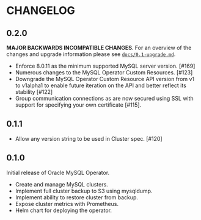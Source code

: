 # CHANGELOG

## 0.2.0

**MAJOR BACKWARDS INCOMPATIBLE CHANGES**. For an overview of the changes and
upgrade information please see [`docs/0.1-upgrade.md`][1].

 - Enforce 8.0.11 as the minimum supported MySQL server version. [#169]
 - Numerous changes to the MySQL Operator Custom Resources. [#123]
 - Downgrade the MySQL Operator Custom Resource API version from v1 to v1alpha1
   to enable future iteration on the API and better reflect its stability [#122]
 - Group communication connections as are now secured using SSL with support for
   specifying your own certificate [#115].

## 0.1.1

 - Allow any version string to be used in Cluster spec. [#120]

## 0.1.0

Initial release of Oracle MySQL Operator.

 - Create and manage MySQL clusters.
 - Implement full cluster backup to S3 using mysqldump.
 - Implement ability to restore cluster from backup.
 - Expose cluster metrics with Prometheus.
 - Helm chart for deploying the operator.

[1]: https://github.com/oracle/mysql-operator/blob/master/docs/0.1-upgrade.md
